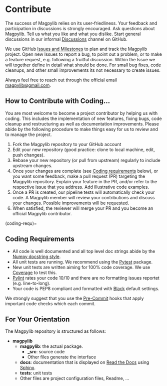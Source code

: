 # Contribute

The success of Magpylib relies on its user-friedliness. Your feedback and participation in discussions is strongly encouraged. Ask questions about Magpylib. Tell us what you like and what you dislike. Start general discussions in our informal [Discussions](https://github.com/magpylib/magpylib/discussions) channel on GitHub.

We use GitHub [Issues and Milestones](https://github.com/magpylib/magpylib/issues) to plan and track the Magpylib project. Open new Issues to report a bug, to point out a problem, or to  make a feature request, e.g. following a fruitful discussion. Within the Issue we will together define in detail what should be done. For small bug fixes, code cleanups, and other small improvements its not necessary to create issues.

Always feel free to reach out through the official email <magpylib@gmail.com>.

## How to Contribute with Coding...

You are most welcome to become a project contributor by helping us with coding. This includes the implementation of new features, fixing bugs, code cleanup and restructuring as well as documentation improvements. Please abide by the following procedure to make things easy for us to review and to manage the project.

1. Fork the Magpylib repository to your GitHub account
2. Edit your new repository (good practice: clone to local machine, edit, push changes).
3. Rebase your new repository (or pull from upstream) regularly to include upstream changes.
4. Once your changes are complete (see [Coding requirements](coding-requ) below), or you want some feedback, make a pull request (PR) targeting the Magpylib repository. Explain your feature in the PR, and/or refer to the respective issue that you address. Add illustrative code examples.
5. Once a PR is created, our pipeline tests will automatically check your code. A Magpylib member will review your contributions and discuss your changes. Possible improvements will be requested.
6. When satisfied, the reviewer will merge your PR and you become an official Magpylib contributor.

(coding-requ)=
## Coding Requirements

- All code is well documented and all top level doc strings abide by the [Numpy docstring style](https://numpydoc.readthedocs.io/en/latest/format.html).
- All unit tests are running. We recommend using the [Pytest](https://docs.pytest.org/en/7.4.x/) package.
- New unit tests are written aiming for 100% code coverage. We use [Coverage](https://coverage.readthedocs.io/en/) to test this.
- [Pylint](https://pylint.readthedocs.io/en/stable/) rates your code 10/10 and there are no formatting issues reportet (e.g. line-to-long).
- Your code is PEP8 compliant and formatted with [Black](https://black.readthedocs.io/en/stable/) default settings.

We strongly suggest that you use the [Pre-Commit](https://pre-commit.com/) hooks that apply important code checks which each commit.

## For Your Orientation

The Magpylib repository is structured as follows:
- **magpylib**
    - **magpylib**: the actual package.
        - **_src**: source code
        - Other files generate the interface
    - **docs**: documentation that is displayed on [Read the Docs](https://readthedocs.org/) using [Sphinx](https://www.sphinx-doc.org/en/master/).
    - **tests**: unit tests
    - Other files are project configuration files, Readme, ...

